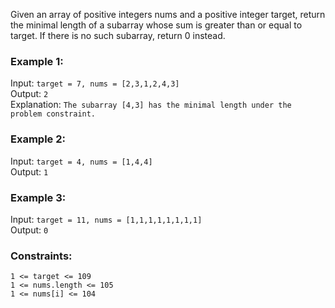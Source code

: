 Given an array of positive integers nums and a positive integer target, return the minimal length of a subarray whose sum is greater than or equal to target. If there is no such subarray, return 0 instead.


### Example 1:
Input: `target = 7, nums = [2,3,1,2,4,3]`  
Output: `2`  
Explanation: `The subarray [4,3] has the minimal length under the problem constraint.`  


### Example 2:
Input: `target = 4, nums = [1,4,4]`  
Output: `1`  


### Example 3:
Input: `target = 11, nums = [1,1,1,1,1,1,1,1]`  
Output: `0`  
 

### Constraints:
`1 <= target <= 109`  
`1 <= nums.length <= 105`  
`1 <= nums[i] <= 104`  
 
